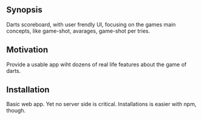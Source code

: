 ## Synopsis

Darts scoreboard, with user frendly UI, focusing on the games main concepts, like game-shot, avarages, game-shot per tries. 

## Motivation

Provide a usable app wiht dozens of real life features about the game of darts.

## Installation

Basic web app. Yet no server side is critical. Installations is easier with npm, though.
